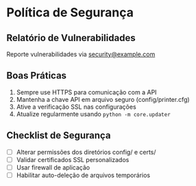# Política de Segurança

## Relatório de Vulnerabilidades

Reporte vulnerabilidades via security@example.com

## Boas Práticas

1. Sempre use HTTPS para comunicação com a API
2. Mantenha a chave API em arquivo seguro (config/printer.cfg)
3. Ative a verificação SSL nas configurações
4. Atualize regularmente usando `python -m core.updater`

## Checklist de Segurança

- [ ] Alterar permissões dos diretórios config/ e certs/
- [ ] Validar certificados SSL personalizados
- [ ] Usar firewall de aplicação
- [ ] Habilitar auto-deleção de arquivos temporários
